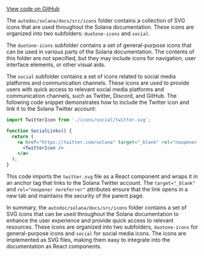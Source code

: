 [View code on GitHub](https://github.com/solana-labs/solana/tree/master/na/docs/src/icons)

The `autodoc/solana/docs/src/icons` folder contains a collection of SVG icons that are used throughout the Solana documentation. These icons are organized into two subfolders: `duotone-icons` and `social`.

The `duotone-icons` subfolder contains a set of general-purpose icons that can be used in various parts of the Solana documentation. The contents of this folder are not specified, but they may include icons for navigation, user interface elements, or other visual aids.

The `social` subfolder contains a set of icons related to social media platforms and communication channels. These icons are used to provide users with quick access to relevant social media platforms and communication channels, such as Twitter, Discord, and GitHub. The following code snippet demonstrates how to include the Twitter icon and link it to the Solana Twitter account:

```jsx
import TwitterIcon from './icons/social/twitter.svg';

function SocialLinks() {
  return (
    <a href="https://twitter.com/solana" target="_blank" rel="noopener noreferrer">
      <TwitterIcon />
    </a>
  );
}
```

This code imports the `twitter.svg` file as a React component and wraps it in an anchor tag that links to the Solana Twitter account. The `target="_blank"` and `rel="noopener noreferrer"` attributes ensure that the link opens in a new tab and maintains the security of the parent page.

In summary, the `autodoc/solana/docs/src/icons` folder contains a set of SVG icons that can be used throughout the Solana documentation to enhance the user experience and provide quick access to relevant resources. These icons are organized into two subfolders, `duotone-icons` for general-purpose icons and `social` for social media icons. The icons are implemented as SVG files, making them easy to integrate into the documentation as React components.
